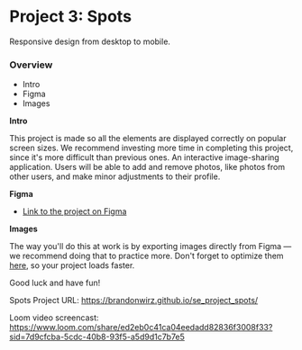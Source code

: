# Project 3: Spots

Responsive design from desktop to mobile.

### Overview

- Intro
- Figma
- Images

**Intro**

This project is made so all the elements are displayed correctly on popular screen sizes. We recommend investing more time in completing this project, since it's more difficult than previous ones.
An interactive image-sharing application. Users will be able to add and remove photos, like photos from other users, and make minor adjustments to their profile.

**Figma**

- [Link to the project on Figma](https://www.figma.com/file/BBNm2bC3lj8QQMHlnqRsga/Sprint-3-Project-%E2%80%94-Spots?type=design&node-id=2%3A60&mode=design&t=afgNFybdorZO6cQo-1)

**Images**

The way you'll do this at work is by exporting images directly from Figma — we recommend doing that to practice more. Don't forget to optimize them [here](https://tinypng.com/), so your project loads faster.

Good luck and have fun!

Spots Project URL:
https://brandonwirz.github.io/se_project_spots/

Loom video screencast:
https://www.loom.com/share/ed2eb0c41ca04eedadd82836f3008f33?sid=7d9cfcba-5cdc-40b8-93f5-a5d9d1c7b7e5
